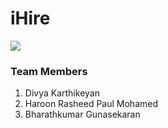 iHire
=====

<a href='https://snap-ci.com/projects/haroonrasheed333/NLPCareerTrajectory/build_history'><img src='https://snap-ci.com/projects/haroonrasheed333/NLPCareerTrajectory/build_image'></a>

### Team Members
1. Divya Karthikeyan
1. Haroon Rasheed Paul Mohamed
1. Bharathkumar Gunasekaran
